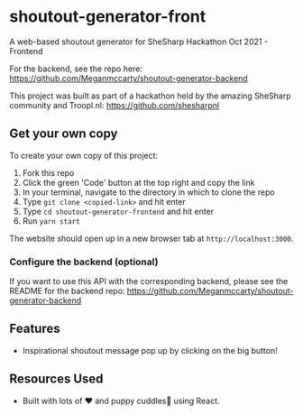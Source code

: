 # shoutout-generator-front

A web-based shoutout generator for SheSharp Hackathon Oct 2021 - Frontend

For the backend, see the repo here: https://github.com/Meganmccarty/shoutout-generator-backend

This project was built as part of a hackathon held by the amazing SheSharp community and Troopl.nl: https://github.com/shesharpnl

## Get your own copy

To create your own copy of this project:

1. Fork this repo
2. Click the green 'Code' button at the top right and copy the link
3. In your terminal, navigate to the directory in which to clone the repo
4. Type `git clone <copied-link>` and hit enter
5. Type `cd shoutout-generator-frontend` and hit enter
6. Run `yarn start`

The website should open up in a new browser tab at `http://localhost:3000`.

### Configure the backend (optional)

If you want to use this API with the corresponding backend, please see the README for the backend repo: https://github.com/Meganmccarty/shoutout-generator-backend

## Features

- Inspirational shoutout message pop up by clicking on the big button!

## Resources Used

- Built with lots of ❤️ and puppy cuddles🐶 using React.

